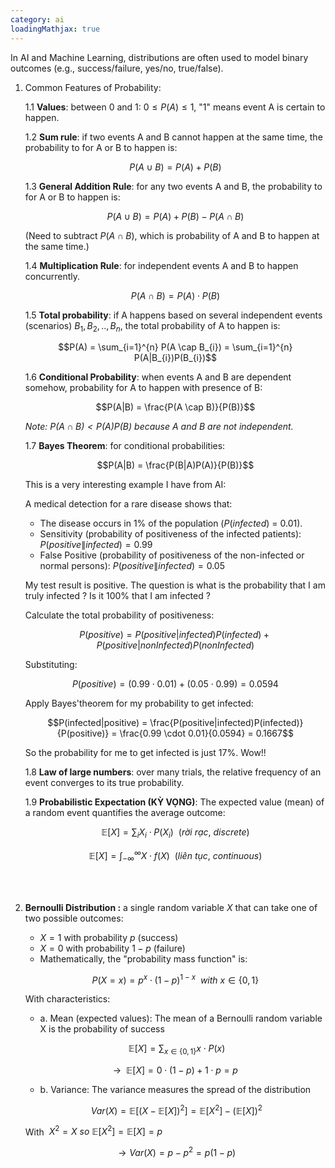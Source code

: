 ```yaml
---
category: ai
loadingMathjax: true
---
```


In AI and Machine Learning, distributions are often used to model binary outcomes (e.g., success/failure, yes/no, true/false).

1. Common Features of Probability:
    
    1.1 **Values**: between 0 and 1: $0 \le P(A) \le 1$, "1" means event A is certain to happen.
    
    1.2 **Sum rule**: if two events A and B cannot happen at the same time, the probability to for A or B to happen is:

    $$P(A \cup B) = P(A) + P(B)$$

    1.3 **General Addition Rule**: for any two events A and B, the probability to for A or B to happen is: 

    $$P(A \cup B) = P(A) + P(B) - P(A \cap B)$$

    (Need to subtract $P(A \cap B)$, which is probability of A and B to happen at the same time.)

    1.4 **Multiplication Rule**: for independent events A and B to happen concurrently.

    $$P(A \cap B) = P(A) \cdot P(B)$$

    1.5 **Total probability**: if A happens based on several independent events (scenarios) $B_{1}, B_{2},.. , B_{n}$, the total probability of A to happen is:

    $$P(A) = \sum_{i=1}^{n} P(A \cap B_{i}) = \sum_{i=1}^{n} P(A|B_{i})P(B_{i})$$

    1.6 **Conditional Probability**: when events A and B are dependent somehow, probability for A to happen with presence of B:

    $$P(A|B) = \frac{P(A \cap B)}{P(B)}$$

    *Note: $P(A \cap B) \lt P(A)P(B)$ because A and B are not independent.*

    1.7 **Bayes Theorem**: for conditional probabilities:

    $$P(A|B) = \frac{P(B|A)P(A)}{P(B)}$$

    This is a very interesting example I have from AI:

    A medical detection for a rare disease shows that:
    - The disease occurs in 1% of the population ($P(infected)$ = 0.01).
    - Sensitivity (probability of positiveness of the infected patients): $P(positive \| infected) = 0.99$
    - False Positive (probability of positiveness of the non-infected or normal persons): $P(positive \| infected) = 0.05$

    My test result is positive. The question is what is the probability that I am truly infected ? Is it 100% that I am infected ?
    
    Calculate the total probability of positiveness:

    $$P(positive) = P(positive|infected)P(infected) + P(positive|nonInfected)P(nonInfected)$$

    Substituting:

    $$P(positive) = (0.99 \cdot 0.01) + (0.05 \cdot 0.99) = 0.0594$$

    Apply Bayes'theorem for my probability to get infected:

    $$P(infected|positive) = \frac{P(positive|infected)P(infected)}{P(positive)} = \frac{0.99 \cdot 0.01}{0.0594} = 0.1667$$

    So the probability for me to get infected is just 17%. Wow!!

    1.8 **Law of large numbers**: over many trials, the relative frequency of an event converges to its true probability.

    1.9 **Probabilistic Expectation (KỲ VỌNG)**: The expected value (mean) of a random event quantifies the average outcome:

    $$\mathbb E[X] = \sum_{i} X_{i} \cdot P(X_{i}) \ \ (rời \ rạc, \ discrete)$$

    $$\mathbb E[X] = \int_{- \infty}^{\infty} X \cdot f(X) \ \ (liên \ tục, \ continuous)$$

    <br><br>
2. **Bernoulli Distribution :** a single random variable $X$ that can take one of two possible outcomes:
    - $X = 1$ with probability $p$ (success)
    - $X = 0$ with probability $1-p$ (failure)
    - Mathematically, the "probability mass function" is:

    $$P(X=x) = p^{x} \cdot (1-p)^{1-x} \ \ with \ x \in \bigl\{ 0,1 \bigl\}$$

    With characteristics:
    - a. Mean (expected values): The mean of a Bernoulli random variable X is the probability of success
    
    $$\ \mathbb E[X] = \sum_{x \in \bigl\{ 0,1 \bigl\}} x \cdot P(x)$$

    $$\to \ \ \mathbb E[X] = 0 \cdot (1-p) + 1 \cdot p = p$$

    - b. Variance: The variance measures the spread of the distribution

    $$\ Var(X) = \mathbb E[(X- \mathbb E[X])^{2}] = \mathbb E[X^{2}] - (\mathbb E[X])^{2}$$

    With $\ X^{2} = X \ so \ \mathbb E[X^{2}] = \mathbb E[X] = p$

    $$\to Var(X) = p - p^{2} = p (1-p)$$